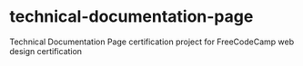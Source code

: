 # technical-documentation-page
Technical Documentation Page certification project for FreeCodeCamp web design certification
